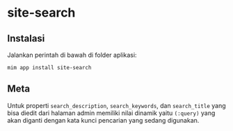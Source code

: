 # site-search

## Instalasi

Jalankan perintah di bawah di folder aplikasi:

```
mim app install site-search
```

## Meta

Untuk properti `search_description`, `search_keywords`, dan `search_title` yang bisa
diedit dari halaman admin memiliki nilai dinamik yaitu `(:query)` yang akan diganti 
dengan kata kunci pencarian yang sedang digunakan.